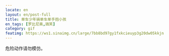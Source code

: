 ```yaml
---
locate: en
layout: en/post-full
title: 单车少年骑单车单手抱小孩
en_tags: [罗比尼奥,搞笑]
category: gif
featimg: https://ws1.sinaimg.cn/large/7bb8bd97gy1fxkcieuyp3g20dw05kkjn.gif
---
```


危险动作请勿模仿。